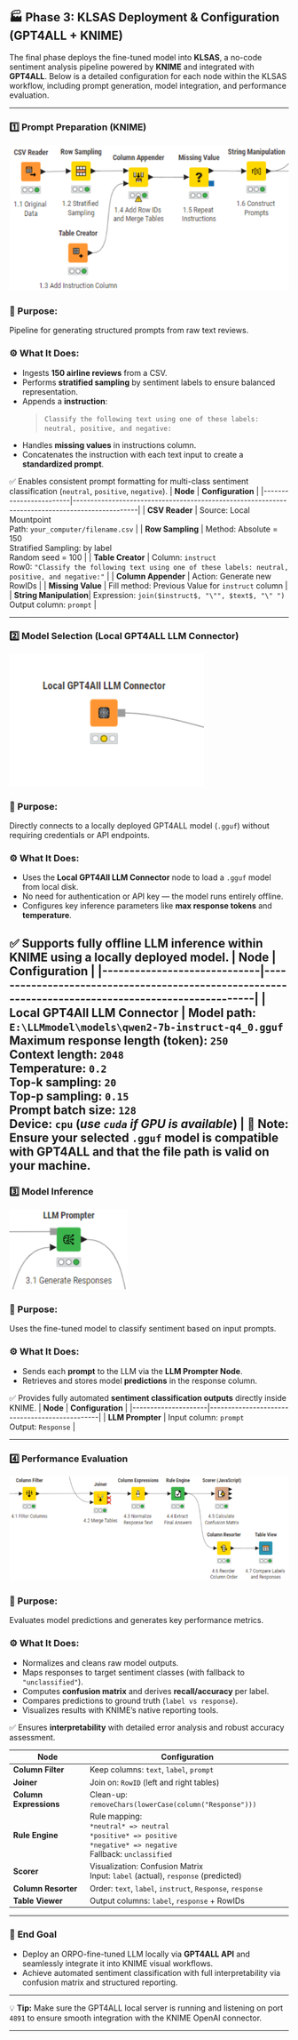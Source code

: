 ## 🏭 Phase 3: KLSAS Deployment & Configuration (GPT4ALL + KNIME)

The final phase deploys the fine-tuned model into **KLSAS**, a no-code sentiment analysis pipeline powered by **KNIME** and integrated with **GPT4ALL**. Below is a detailed configuration for each node within the KLSAS workflow, including prompt generation, model integration, and performance evaluation.

---

### **1️⃣ Prompt Preparation (KNIME)**
![Prompt Preparation](../img/Prompt%20Preparation.png)
### 🎯 Purpose:
Pipeline for generating structured prompts from raw text reviews.

### ⚙️ What It Does:
- Ingests **150 airline reviews** from a CSV.
- Performs **stratified sampling** by sentiment labels to ensure balanced representation.
- Appends a **instruction**:
  > `Classify the following text using one of these labels: neutral, positive, and negative:`
- Handles **missing values** in instructions column.
- Concatenates the instruction with each text input to create a **standardized prompt**.

✅ Enables consistent prompt formatting for multi-class sentiment classification (`neutral`, `positive`, `negative`).
| **Node**               | **Configuration**                                                                              |
|------------------------|------------------------------------------------------------------------------------------------|
| **CSV Reader**         | Source: Local Mountpoint<br>Path: `your_computer/filename.csv`                                |
| **Row Sampling**       | Method: Absolute = 150<br>Stratified Sampling: by label<br>Random seed = 100                  |
| **Table Creator**      | Column: `instruct`<br>Row0: `"Classify the following text using one of these labels: neutral, positive, and negative:"` |
| **Column Appender**    | Action: Generate new RowIDs                                                                   |
| **Missing Value**      | Fill method: Previous Value for `instruct` column                                              |
| **String Manipulation**| Expression: `join($instruct$, "\"", $text$, "\" ")` <br> Output column: `prompt`              |

---

### **2️⃣ Model Selection (Local GPT4ALL LLM Connector)**

![Local GPT4ALL LLM Connector.png](../img/Local%20GPT4ALL%20LLM%20Connector.png)

### 🎯 Purpose:
Directly connects to a locally deployed GPT4ALL model (`.gguf`) without requiring credentials or API endpoints.

### ⚙️ What It Does:
- Uses the **Local GPT4All LLM Connector** node to load a `.gguf` model from local disk.
- No need for authentication or API key — the model runs entirely offline.
- Configures key inference parameters like **max response tokens** and **temperature**.

✅ Supports fully offline LLM inference within KNIME using a locally deployed model.
| **Node**                     | **Configuration**                                                                                  |
|-----------------------------|----------------------------------------------------------------------------------------------------|
| Local GPT4All LLM Connector | **Model path**: `E:\LLMmodel\models\qwen2-7b-instruct-q4_0.gguf`<br>**Maximum response length (token)**: `250`<br>**Context length**: `2048`<br>**Temperature**: `0.2`<br>**Top-k sampling**: `20`<br>**Top-p sampling**: `0.15`<br>**Prompt batch size**: `128`<br>**Device**: `cpu` (*use `cuda` if GPU is available*) |
**📌 Note:** Ensure your selected `.gguf` model is compatible with GPT4ALL and that the file path is valid on your machine.
---
### **3️⃣ Model Inference**
![Model Inference](../img/Model%20Inference.png)
### 🎯 Purpose:
Uses the fine-tuned model to classify sentiment based on input prompts.

### ⚙️ What It Does:
- Sends each **prompt** to the LLM via the **LLM Prompter Node**.
- Retrieves and stores model **predictions** in the response column.

✅ Provides fully automated **sentiment classification outputs** directly inside KNIME.
| **Node**            | **Configuration**                             |
|---------------------|-----------------------------------------------|
| **LLM Prompter**    | Input column: `prompt`<br> Output: `Response` |

---

### **4️⃣ Performance Evaluation**
![Model Performance Evaluation.png](../img/Model%20Performance%20Evaluation.png)
### 🎯 Purpose:
Evaluates model predictions and generates key performance metrics.

### ⚙️ What It Does:
- Normalizes and cleans raw model outputs.
- Maps responses to target sentiment classes (with fallback to `"unclassified"`).
- Computes **confusion matrix** and derives **recall/accuracy** per label.
- Compares predictions to ground truth (`label vs response`).
- Visualizes results with KNIME’s native reporting tools.

✅ Ensures **interpretability** with detailed error analysis and robust accuracy assessment.

| **Node**              | **Configuration**                                                                 |
|-----------------------|-----------------------------------------------------------------------------------|
| **Column Filter**     | Keep columns: `text`, `label`, `prompt`                                           |
| **Joiner**            | Join on: `RowID` (left and right tables)                                          |
| **Column Expressions**| Clean-up: `removeChars(lowerCase(column("Response")))`                            |
| **Rule Engine**       | Rule mapping:<br>`*neutral* => neutral`<br>`*positive* => positive`<br>`*negative* => negative`<br>Fallback: `unclassified` |
| **Scorer**            | Visualization: Confusion Matrix<br> Input: `label` (actual), `response` (predicted) |
| **Column Resorter**   | Order: `text`, `label`, `instruct`, `Response`, `response`                        |
| **Table Viewer**      | Output columns: `label`, `response` + RowIDs                                      |

---

### 🎯 **End Goal**

- Deploy an ORPO-fine-tuned LLM locally via **GPT4ALL API** and seamlessly integrate it into KNIME visual workflows.
- Achieve automated sentiment classification with full interpretability via confusion matrix and structured reporting.

---

💡 **Tip:** Make sure the GPT4ALL local server is running and listening on port `4891` to ensure smooth integration with the KNIME OpenAI connector.

---


